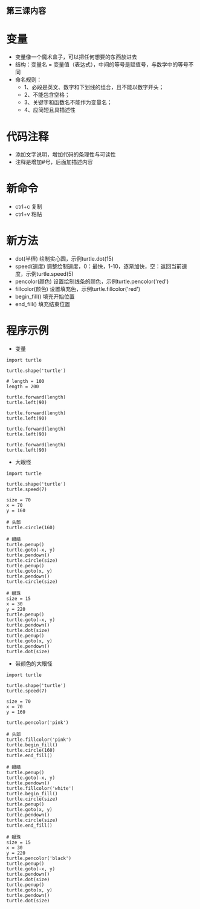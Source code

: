 第三课内容
----

# 变量
* 变量像一个魔术盒子，可以把任何想要的东西放进去
* 结构：变量名 = 变量值（表达式），中间的等号是赋值号，与数学中的等号不同
* 命名规则：
  * 1、必段是英文、数字和下划线的组合，且不能以数字开头；
  * 2、不能包含空格；
  * 3、关键字和函数名不能作为变量名；
  * 4、应简短且具描述性

# 代码注释
* 添加文字说明，增加代码的条理性与可读性
* 注释是增加#号，后面加描述内容

# 新命令
* ctrl+c 复制
* ctrl+v 粘贴

# 新方法
* dot(半径) 绘制实心圆，示例turtle.dot(15)
* speed(速度) 调整绘制速度，0：最快，1-10，逐渐加快，空：返回当前速度，示例turtle.speed(5)
* pencolor(颜色) 设置绘制线条的颜色，示例turtle.pencolor('red')
* fillcolor(颜色) 设置填充色，示例turtle.fillcolor('red')
* begin_fill() 填充开始位置
* end_fill() 填充结束位置

# 程序示例
* 变量
``` 
import turtle

turtle.shape('turtle')

# length = 100
length = 200

turtle.forward(length)
turtle.left(90)

turtle.forward(length)
turtle.left(90)

turtle.forward(length)
turtle.left(90)

turtle.forward(length)
turtle.left(90)
```
* 大眼怪
```
import turtle

turtle.shape('turtle')
turtle.speed(7)

size = 70
x = 70
y = 160

# 头部
turtle.circle(160)

# 眼睛
turtle.penup()
turtle.goto(-x, y)
turtle.pendown()
turtle.circle(size)
turtle.penup()
turtle.goto(x, y)
turtle.pendown()
turtle.circle(size)

# 眼珠
size = 15
x = 30
y = 220
turtle.penup()
turtle.goto(-x, y)
turtle.pendown()
turtle.dot(size)
turtle.penup()
turtle.goto(x, y)
turtle.pendown()
turtle.dot(size)
```

* 带颜色的大眼怪

```
import turtle

turtle.shape('turtle')
turtle.speed(7)

size = 70
x = 70
y = 160

turtle.pencolor('pink')

# 头部
turtle.fillcolor('pink')
turtle.begin_fill()
turtle.circle(160)
turtle.end_fill()

# 眼睛
turtle.penup()
turtle.goto(-x, y)
turtle.pendown()
turtle.fillcolor('white')
turtle.begin_fill()
turtle.circle(size)
turtle.penup()
turtle.goto(x, y)
turtle.pendown()
turtle.circle(size)
turtle.end_fill()

# 眼珠
size = 15
x = 30
y = 220
turtle.pencolor('black')
turtle.penup()
turtle.goto(-x, y)
turtle.pendown()
turtle.dot(size)
turtle.penup()
turtle.goto(x, y)
turtle.pendown()
turtle.dot(size)
```